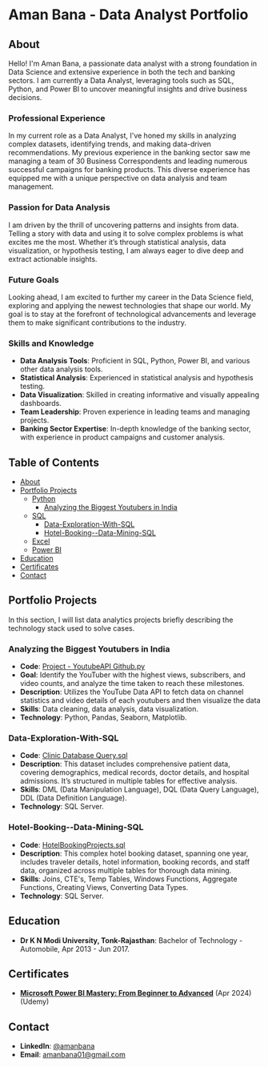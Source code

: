 # Aman Bana - Data Analyst Portfolio

## About

Hello! I'm Aman Bana, a passionate data analyst with a strong foundation in Data Science and extensive experience in both the tech and banking sectors. I am currently a Data Analyst, leveraging tools such as SQL, Python, and Power BI to uncover meaningful insights and drive business decisions.

### Professional Experience

In my current role as a Data Analyst, I've honed my skills in analyzing complex datasets, identifying trends, and making data-driven recommendations. My previous experience in the banking sector saw me managing a team of 30 Business Correspondents and leading numerous successful campaigns for banking products. This diverse experience has equipped me with a unique perspective on data analysis and team management.

### Passion for Data Analysis

I am driven by the thrill of uncovering patterns and insights from data. Telling a story with data and using it to solve complex problems is what excites me the most. Whether it’s through statistical analysis, data visualization, or hypothesis testing, I am always eager to dive deep and extract actionable insights.

### Future Goals

Looking ahead, I am excited to further my career in the Data Science field, exploring and applying the newest technologies that shape our world. My goal is to stay at the forefront of technological advancements and leverage them to make significant contributions to the industry.

### Skills and Knowledge

- **Data Analysis Tools**: Proficient in SQL, Python, Power BI, and various other data analysis tools.
- **Statistical Analysis**: Experienced in statistical analysis and hypothesis testing.
- **Data Visualization**: Skilled in creating informative and visually appealing dashboards.
- **Team Leadership**: Proven experience in leading teams and managing projects.
- **Banking Sector Expertise**: In-depth knowledge of the banking sector, with experience in product campaigns and customer analysis.

## Table of Contents

- [About](#about)
- [Portfolio Projects](#portfolio-projects)
  - [Python](#python)
    - [Analyzing the Biggest Youtubers in India](#analyzing-the-biggest-youtubers-in-India)
  - [SQL](#sql)
    - [Data-Exploration-With-SQL](#data-exploration-with-sql)
    - [Hotel-Booking--Data-Mining-SQL](#Hotel-Booking-data-mining)
  - [Excel](README.md)
  - [Power BI](https://github.com/AmanBana/Comprehensive-Sales-and-HR-Analytics-for-Jet-Ski-World--PowerBI)
- [Education](#education)
- [Certificates](#certificates)
- [Contact](#contact)

## Portfolio Projects

In this section, I will list data analytics projects briefly describing the technology stack used to solve cases.

### Analyzing the Biggest Youtubers in India

- **Code**: [Project - YoutubeAPI Github.py](#)
- **Goal**: Identify the YouTuber with the highest views, subscribers, and video counts, and analyze the time taken to reach these milestones.
- **Description**: Utilizes the YouTube Data API to fetch data on channel statistics and video details of each youtubers and then visualize the data
- **Skills**: Data cleaning, data analysis, data visualization.
- **Technology**: Python, Pandas, Seaborn, Matplotlib.

### Data-Exploration-With-SQL

- **Code**: [Clinic Database Query.sql](#)
- **Description**: This dataset includes comprehensive patient data, covering demographics, medical records, doctor details, and hospital admissions. It’s structured in multiple tables for effective analysis.
- **Skills**: DML (Data Manipulation Language), DQL (Data Query Language), DDL (Data Definition Language).
- **Technology**: SQL Server.

### Hotel-Booking--Data-Mining-SQL

- **Code**: [HotelBookingProjects.sql](#)
- **Description**: This complex hotel booking dataset, spanning one year, includes traveler details, hotel information, booking records, and staff data, organized across multiple tables for thorough data mining.
- **Skills**: Joins, CTE's, Temp Tables, Windows Functions, Aggregate Functions, Creating Views, Converting Data Types.
- **Technology**: SQL Server.

## Education

- **Dr K N Modi University, Tonk-Rajasthan**: Bachelor of Technology - Automobile, Apr 2013 - Jun 2017.

## Certificates

- **[Microsoft Power BI Mastery: From Beginner to Advanced](https://www.udemy.com/certificate/UC-883638a0-ff91-49cc-b0a5-e505ec47b0a6/)** (Apr 2024) (Udemy)

## Contact

- **LinkedIn**: [@amanbana](https://www.linkedin.com/in/aman-bana-204a4a136/)
- **Email**: [amanbana01@gmail.com](mailto:amanbana01@gmail.com)
